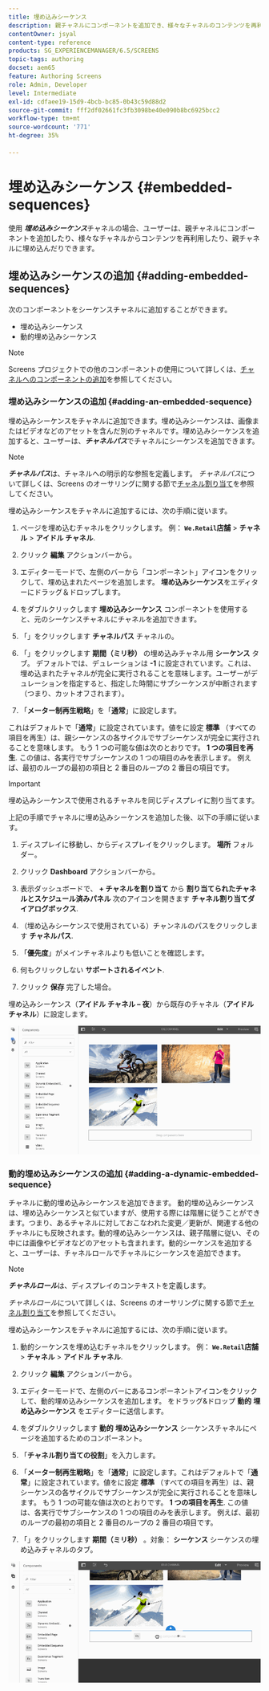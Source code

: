 ```yaml
---
title: 埋め込みシーケンス
description: 親チャネルにコンポーネントを追加でき、様々なチャネルのコンテンツを再利用して親チャネルに埋め込むことができる、チャネルの埋め込みシーケンスについて説明します。
contentOwner: jsyal
content-type: reference
products: SG_EXPERIENCEMANAGER/6.5/SCREENS
topic-tags: authoring
docset: aem65
feature: Authoring Screens
role: Admin, Developer
level: Intermediate
exl-id: cdfaee19-15d9-4bcb-bc85-0b43c59d88d2
source-git-commit: fff2df02661fc3fb3098be40e090b8bc6925bcc2
workflow-type: tm+mt
source-wordcount: '771'
ht-degree: 35%

---
```


# 埋め込みシーケンス {#embedded-sequences}

使用 ***埋め込みシーケンス***&#x200B;チャネルの場合、ユーザーは、親チャネルにコンポーネントを追加したり、様々なチャネルからコンテンツを再利用したり、親チャネルに埋め込んだりできます。

## 埋め込みシーケンスの追加 {#adding-embedded-sequences}

次のコンポーネントをシーケンスチャネルに追加することができます。

* 埋め込みシーケンス
* 動的埋め込みシーケンス

>[!NOTE]
>
>Screens プロジェクトでの他のコンポーネントの使用について詳しくは、[チャネルへのコンポーネントの追加](adding-components-to-a-channel.md)を参照してください。

### 埋め込みシーケンスの追加 {#adding-an-embedded-sequence}

埋め込みシーケンスをチャネルに追加できます。埋め込みシーケンスは、画像またはビデオなどのアセットを含んだ別のチャネルです。埋め込みシーケンスを追加すると、ユーザーは、***チャネルパス***&#x200B;でチャネルにシーケンスを追加できます。

>[!NOTE]
>***チャネルパス***は、チャネルへの明示的な参照を定義します。
>*チャネルパス*&#x200B;について詳しくは、Screens のオーサリングに関する節で[チャネル割り当て](channel-assignment.md)を参照してください。

埋め込みシーケンスをチャネルに追加するには、次の手順に従います。

1. ページを埋め込むチャネルをクリックします。 例： **`We.Retail`店舗** > **チャネル** > **アイドル チャネル**.

1. クリック **編集** アクションバーから。
1. エディターモードで、左側のバーから「コンポーネント」アイコンをクリックして、埋め込まれたページを追加します。 **埋め込みシーケンス**&#x200B;をエディターにドラッグ＆ドロップします。
1. をダブルクリックします **埋め込みシーケンス** コンポーネントを使用すると、元のシーケンスチャネルにチャネルを追加できます。
1. 「」をクリックします **チャネルパス** チャネルの。
1. 「」をクリックします **期間（ミリ秒）** の埋め込みチャネル用 **シーケンス** タブ。 デフォルトでは、デュレーションは **-1** に設定されています。これは、埋め込まれたチャネルが完全に実行されることを意味します。ユーザーがデュレーションを指定すると、指定した時間にサブシーケンスが中断されます（つまり、カットオフされます）。

1. 「**メーター制再生戦略**」を「**通常**」に設定します。

これはデフォルトで「**通常**」に設定されています。値をに設定 **標準** （すべての項目を再生）は、親シーケンスの各サイクルでサブシーケンスが完全に実行されることを意味します。 もう 1 つの可能な値は次のとおりです。 **1 つの項目を再生**. この値は、各実行でサブシーケンスの 1 つの項目のみを表示します。 例えば、最初のループの最初の項目と 2 番目のループの 2 番目の項目です。

>[!IMPORTANT]
>
>埋め込みシーケンスで使用されるチャネルを同じディスプレイに割り当てます。
>
>上記の手順でチャネルに埋め込みシーケンスを追加した後、以下の手順に従います。
>
>1. ディスプレイに移動し、からディスプレイをクリックします。 **場所** フォルダー。
>1. クリック **Dashboard** アクションバーから。
>1. 表示ダッシュボードで、 **+ チャネルを割り当て** から **割り当てられたチャネルとスケジュール済みパネル** 次のアイコンを開きます **チャネル割り当てダイアログボックス**.
>
>1. （埋め込みシーケンスで使用されている）チャンネルのパスをクリックします **チャネルパス**.
>1. 「**優先度**」がメインチャネルよりも低いことを確認します。
>
>1. 何もクリックしない **サポートされるイベント**.
>1. クリック **保存** 完了した場合。
>

埋め込みシーケンス（**アイドル チャネル – 夜**）から既存のチャネル（**アイドル チャネル**）に設定します。

![new2](assets/new2.gif)

### 動的埋め込みシーケンスの追加 {#adding-a-dynamic-embedded-sequence}

チャネルに動的埋め込みシーケンスを追加できます。 動的埋め込みシーケンスは、埋め込みシーケンスと似ていますが、使用する際には階層に従うことができます。つまり、あるチャネルに対しておこなわれた変更／更新が、関連する他のチャネルにも反映されます。動的埋め込みシーケンスは、親子階層に従い、その中には画像やビデオなどのアセットも含まれます。動的シーケンスを追加すると、ユーザーは、チャネルロールでチャネルにシーケンスを追加できます。

>[!NOTE]
>
>***チャネルロール***&#x200B;は、ディスプレイのコンテキストを定義します。
>
>*チャネルロール*&#x200B;について詳しくは、Screens のオーサリングに関する節で[チャネル割り当て](channel-assignment.md)を参照してください。

埋め込みシーケンスをチャネルに追加するには、次の手順に従います。

1. 動的シーケンスを埋め込むチャネルをクリックします。 例： **`We.Retail`店舗** > **チャネル** > **アイドル チャネル**.

1. クリック **編集** アクションバーから。
1. エディターモードで、左側のバーにあるコンポーネントアイコンをクリックして、動的埋め込みシーケンスを追加します。 をドラッグ&amp;ドロップ **動的** **埋め込みシーケンス** をエディターに送信します。

1. をダブルクリックします **動的** **埋め込みシーケンス** シーケンスチャネルにページを追加するためのコンポーネント。

1. 「**チャネル割り当ての役割**」を入力します。
1. 「**メーター制再生戦略**」を「**通常**」に設定します。これはデフォルトで「**通常**」に設定されています。値をに設定 **標準** （すべての項目を再生）は、親シーケンスの各サイクルでサブシーケンスが完全に実行されることを意味します。 もう 1 つの可能な値は次のとおりです。 **1 つの項目を再生**. この値は、各実行でサブシーケンスの 1 つの項目のみを表示します。 例えば、最初のループの最初の項目と 2 番目のループの 2 番目の項目です。

1. 「」をクリックします **期間（ミリ秒）** 。対象： **シーケンス** シーケンスの埋め込みチャネルのタブ。

![latest](assets/latest.gif)
